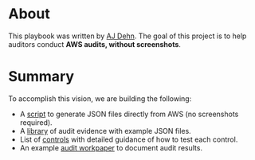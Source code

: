 # About
This playbook was written by [AJ Dehn](https://www.linkedin.com/in/ajdehn/). The goal of this project is to help auditors conduct **AWS audits, without screenshots**.

# Summary
To accomplish this vision, we are building the following:
- A [script](./gatherAwsEvidence.py) to generate JSON files directly from AWS (no screenshots required).
- A [library](./controls/) of audit evidence with example JSON files.
- List of [controls](./controls/) with detailed guidance of how to test each control.
- An example [audit workpaper](https://docs.google.com/spreadsheets/d/1bGfbXUTSzVCSGCWn7UtG6QN4wWeEKdrubygcCuDDjbI/edit?usp=sharing) to document audit results.
